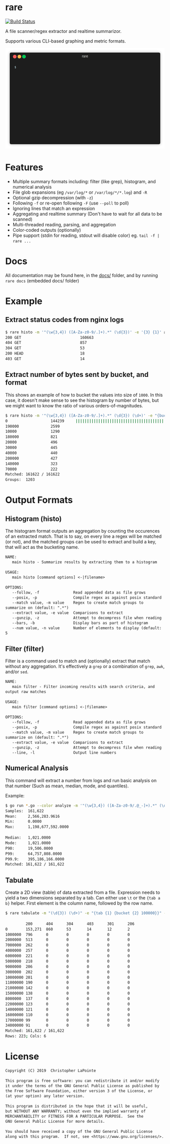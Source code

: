 # rare

[![Build Status](https://travis-ci.org/zix99/rare.svg?branch=master)](https://travis-ci.org/zix99/rare)

A file scanner/regex extractor and realtime summarizor.

Supports various CLI-based graphing and metric formats.

![rare gif](images/rare.gif)

# Features

 * Multiple summary formats including: filter (like grep), histogram, and numerical analysis
 * File glob expansions (eg `/var/log/*` or `/var/log/*/*.log`) and `-R`
 * Optional gzip decompression (with `-z`)
 * Following `-f` or re-open following `-F` (use `--poll` to poll)
 * Ignoring lines that match an expression
 * Aggregating and realtime summary (Don't have to wait for all data to be scanned)
 * Multi-threaded reading, parsing, and aggregation
 * Color-coded outputs (optionally)
 * Pipe support (stdin for reading, stdout will disable color) eg. `tail -f | rare ...`


# Docs

All documentation may be found here, in the [docs/](docs/) folder, and by running `rare docs` (embedded docs/ folder)

# Example

## Extract status codes from nginx logs

```sh
$ rare histo -m '"(\w{3,4}) ([A-Za-z0-9/.]+).*" (\d{3})' -e '{3} {1}' access.log
200 GET                          160663
404 GET                          857
304 GET                          53
200 HEAD                         18
403 GET                          14
```

## Extract number of bytes sent by bucket, and format

This shows an example of how to bucket the values into size of `1000`. In this case, it doesn't make
sense to see the histogram by number of bytes, but we might want to know the ratio of various orders-of-magnitudes.

```sh
$ rare histo -m '"(\w{3,4}) ([A-Za-z0-9/.]+).*" (\d{3}) (\d+)' -e "{bucket {4} 10000}" -n 10 access.log -b
0                   144239     ||||||||||||||||||||||||||||||||||||||||||||||||||
190000              2599       
10000               1290       
180000              821        
20000               496        
30000               445        
40000               440        
200000              427        
140000              323        
70000               222        
Matched: 161622 / 161622
Groups:  1203
```

# Output Formats

## Histogram (histo)

The histogram format outputs an aggregation by counting the occurences of an extracted match.  That is to say, on every line a regex will be matched (or not), and the matched groups can be used to extract and build a key, that will act as the bucketing name.

```
NAME:
   main histo - Summarize results by extracting them to a histogram

USAGE:
   main histo [command options] <-|filename>

OPTIONS:
   --follow, -f               Read appended data as file grows
   --posix, -p                Compile regex as against posix standard
   --match value, -m value    Regex to create match groups to summarize on (default: ".*")
   --extract value, -e value  Comparisons to extract
   --gunzip, -z               Attempt to decompress file when reading
   --bars, -b                 Display bars as part of histogram
   --num value, -n value      Number of elements to display (default: 5
```

## Filter (filter)

Filter is a command used to match and (optionally) extract that match without any aggregation. It's effectively a `grep` or a combination of `grep`, `awk`, and/or `sed`.

```
NAME:
   main filter - Filter incoming results with search criteria, and output raw matches

USAGE:
   main filter [command options] <-|filename>

OPTIONS:
   --follow, -f               Read appended data as file grows
   --posix, -p                Compile regex as against posix standard
   --match value, -m value    Regex to create match groups to summarize on (default: ".*")
   --extract value, -e value  Comparisons to extract
   --gunzip, -z               Attempt to decompress file when reading
   --line, -l                 Output line numbers
```

## Numerical Analysis

This command will extract a number from logs and run basic analysis on that number (Such as mean, median, mode, and quantiles).

Example:

```bash
$ go run *.go --color analyze -m '"(\w{3,4}) ([A-Za-z0-9/.@_-]+).*" (\d{3}) (\d+)' -e "{4}" testdata/access.log 
Samples:  161,622
Mean:     2,566,283.9616
Min:      0.0000
Max:      1,198,677,592.0000

Median:   1,021.0000
Mode:     1,021.0000
P90:      19,506.0000
P99:      64,757,808.0000
P99.9:    395,186,166.0000
Matched: 161,622 / 161,622
```

## Tabulate

Create a 2D view (table) of data extracted from a file. Expression needs to yield a two dimensions separated by a tab.  Can either use `\t` or the `{tab a b}` helper.  First element is the column name, followed by the row name.

```bash
$ rare tabulate -m "(\d{3}) (\d+)" -e "{tab {1} {bucket {2} 100000}}" -sk access.log

         200      404      304      403      301      206      
0        153,271  860      53       14       12       2                 
1000000  796      0        0        0        0        0                 
2000000  513      0        0        0        0        0                 
7000000  262      0        0        0        0        0                 
4000000  257      0        0        0        0        0                 
6000000  221      0        0        0        0        0                 
5000000  218      0        0        0        0        0                 
9000000  206      0        0        0        0        0                 
3000000  202      0        0        0        0        0                 
10000000 201      0        0        0        0        0                 
11000000 190      0        0        0        0        0                 
21000000 142      0        0        0        0        0                 
15000000 138      0        0        0        0        0                 
8000000  137      0        0        0        0        0                 
22000000 123      0        0        0        0        0                 
14000000 121      0        0        0        0        0                 
16000000 110      0        0        0        0        0                 
17000000 99       0        0        0        0        0                 
34000000 91       0        0        0        0        0                 
Matched: 161,622 / 161,622
Rows: 223; Cols: 6
```


# License

    Copyright (C) 2019  Christopher LaPointe

    This program is free software: you can redistribute it and/or modify
    it under the terms of the GNU General Public License as published by
    the Free Software Foundation, either version 3 of the License, or
    (at your option) any later version.

    This program is distributed in the hope that it will be useful,
    but WITHOUT ANY WARRANTY; without even the implied warranty of
    MERCHANTABILITY or FITNESS FOR A PARTICULAR PURPOSE.  See the
    GNU General Public License for more details.

    You should have received a copy of the GNU General Public License
    along with this program.  If not, see <https://www.gnu.org/licenses/>.
